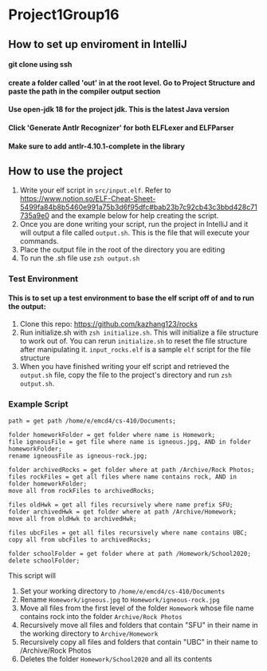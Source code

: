 # Project1Group16

## How to set up enviroment in IntelliJ

#### git clone using ssh

#### create a folder called 'out' in at the root level. Go to Project Structure and paste the path in the compiler output section

#### Use open-jdk 18 for the project jdk. This is the latest Java version

#### Click 'Generate Antlr Recognizer' for both ELFLexer and ELFParser

#### Make sure to add antlr-4.10.1-complete in the library

## How to use the project
1.  Write your elf script in `src/input.elf`. Refer to https://www.notion.so/ELF-Cheat-Sheet-5499fa84b8b5460e991a75b3d6f95dfc#bab23b7c92cb43c3bbd428c71735a9e0 and the example below for help creating the script.
2.  Once you are done writing your script, run the project in IntelliJ and it will output a file called `output.sh`. This is the file that will execute your commands.
3. Place the output file in the root of the directory you are editing
4. To run the .sh file use `zsh output.sh`

### Test Environment
#### This is to set up a test environment to base the elf script off of and to run the output:
1. Clone this repo: https://github.com/kazhang123/rocks
2. Run initialize.sh with `zsh initialize.sh`. This will initialize a file structure to work out of. You can rerun `initialize.sh` to reset the file structure after manipulating it.
 `input_rocks.elf` is a sample `elf` script for the file structure
3. When you have finished writing your elf script and retrieved the `output.sh` file, copy the file to the project's directory and run `zsh output.sh`.

### Example Script
```
path = get path /home/e/emcd4/cs-410/Documents;

folder homeworkFolder = get folder where name is Homework;
file igneousFile = get file where name is igneous.jpg, AND in folder homeworkFolder;
rename igneousFile as igneous-rock.jpg;

folder archivedRocks = get folder where at path /Archive/Rock Photos;
files rockFiles = get all files where name contains rock, AND in folder homeworkFolder;
move all from rockFiles to archivedRocks;

files oldHwk = get all files recursively where name prefix SFU;
folder archivedHwk = get folder where at path /Archive/Homework;
move all from oldHwk to archivedHwk;

files ubcFiles = get all files recursively where name contains UBC;
copy all from ubcFiles to archivedRocks;

folder schoolFolder = get folder where at path /Homework/School2020;
delete schoolFolder;
```

This script will
1. Set your working directory to `/home/e/emcd4/cs-410/Documents`
2. Rename `Homework/igneous.jpg` to `Homework/igneous-rock.jpg`
3. Move all files from the first level of the folder `Homework` whose file name contains rock into the folder `Archive/Rock Photos`
4. Recursively move all files and folders that contain "SFU" in their name in the working directory to `Archive/Homework`
5. Recursively copy all files and folders that contain "UBC" in their name to /Archive/Rock Photos
6. Deletes the folder `Homework/School2020` and all its contents
